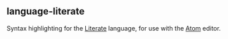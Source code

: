 ## language-literate

Syntax highlighting for the [Literate](http://literate.zbyedidia.webfactional.com/index.php) language, for use with the [Atom](https://atom.io/) editor.